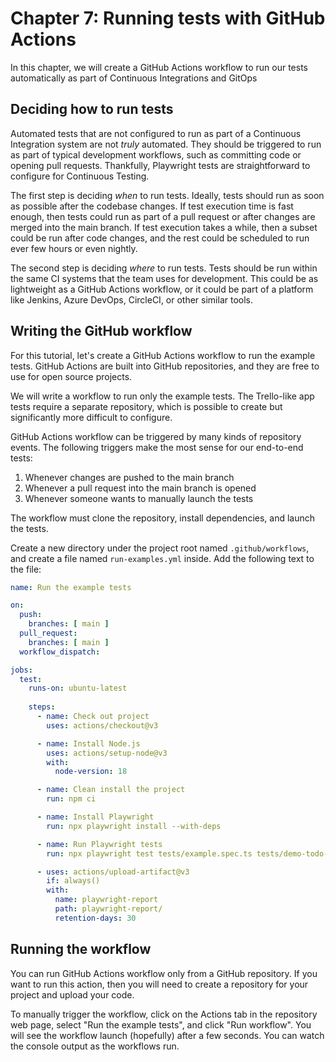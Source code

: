 # Chapter 7: Running tests with GitHub Actions

In this chapter,
we will create a GitHub Actions workflow
to run our tests automatically as part of Continuous Integrations and GitOps


## Deciding how to run tests

Automated tests that are not configured to run as part of a Continuous Integration system are not *truly* automated.
They should be triggered to run as part of typical development workflows,
such as committing code or opening pull requests.
Thankfully, Playwright tests are straightforward to configure for Continuous Testing.

The first step is deciding *when* to run tests.
Ideally, tests should run as soon as possible after the codebase changes.
If test execution time is fast enough,
then tests could run as part of a pull request or after changes are merged into the main branch.
If test execution takes a while,
then a subset could be run after code changes,
and the rest could be scheduled to run ever few hours or even nightly.

The second step is deciding *where* to run tests.
Tests should be run within the same CI systems that the team uses for development.
This could be as lightweight as a GitHub Actions workflow,
or it could be part of a platform like Jenkins, Azure DevOps, CircleCI, or other similar tools.


## Writing the GitHub workflow

For this tutorial, let's create a GitHub Actions workflow to run the example tests.
GitHub Actions are built into GitHub repositories,
and they are free to use for open source projects.

We will write a workflow to run only the example tests.
The Trello-like app tests require a separate repository,
which is possible to create but significantly more difficult to configure.

GitHub Actions workflow can be triggered by many kinds of repository events.
The following triggers make the most sense for our end-to-end tests:

1. Whenever changes are pushed to the main branch
2. Whenever a pull request into the main branch is opened
3. Whenever someone wants to manually launch the tests

The workflow must clone the repository, install dependencies, and launch the tests.

Create a new directory under the project root named `.github/workflows`,
and create a file named `run-examples.yml` inside.
Add the following text to the file:

```yaml
name: Run the example tests

on:
  push:
    branches: [ main ]
  pull_request:
    branches: [ main ]
  workflow_dispatch:

jobs:
  test:
    runs-on: ubuntu-latest
    
    steps:
      - name: Check out project
        uses: actions/checkout@v3

      - name: Install Node.js
        uses: actions/setup-node@v3
        with:
          node-version: 18

      - name: Clean install the project
        run: npm ci

      - name: Install Playwright
        run: npx playwright install --with-deps

      - name: Run Playwright tests
        run: npx playwright test tests/example.spec.ts tests/demo-todo-app.spec.ts

      - uses: actions/upload-artifact@v3
        if: always()
        with:
          name: playwright-report
          path: playwright-report/
          retention-days: 30
```


## Running the workflow

You can run GitHub Actions workflow only from a GitHub repository.
If you want to run this action,
then you will need to create a repository for your project and upload your code.

To manually trigger the workflow,
click on the Actions tab in the repository web page,
select "Run the example tests",
and click "Run workflow".
You will see the workflow launch (hopefully) after a few seconds.
You can watch the console output as the workflows run.